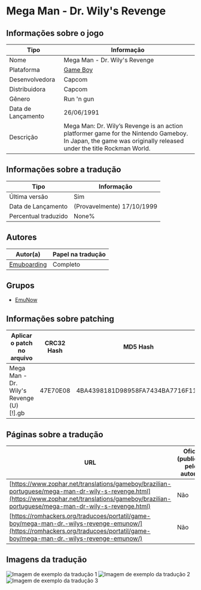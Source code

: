 # Mega Man - Dr. Wily's Revenge

## Informações sobre o jogo

| Tipo | Informação |
| ----------- | ----------- |
| Nome | Mega Man \- Dr\. Wily's Revenge |
| Plataforma | [Game Boy](../) |
| Desenvolvedora | Capcom |
| Distribuidora | Capcom |
| Gênero | Run 'n gun |
| Data de Lançamento | 26/06/1991 |
| Descrição | Mega Man: Dr\. Wily’s Revenge is an action platformer game for the Nintendo Gameboy\. In Japan, the game was originally released under the title Rockman World\. |

## Informações sobre a tradução

| Tipo | Informação |
| ----------- | ----------- |
| Última versão | Sim |
| Data de Lançamento | (Provavelmente) 17/10/1999 |
| Percentual traduzido | None% |

## Autores

| Autor(a) | Papel na tradução |
| ----------- | ----------- |
| [Emuboarding](../../../autores/emuboarding/) | Completo |

## Grupos

* [EmuNow](../../../grupos/emunow/)

## Informações sobre patching

| Aplicar o patch no arquivo | CRC32 Hash | MD5 Hash |
| ----------- | ----------- | ----------- |
| Mega Man \- Dr\. Wily's Revenge \(U\) \[\!\]\.gb | 47E70E08 | 4BA4398181D98958FA7434BA7716F11A |

## Páginas sobre a tradução

| URL | Oficial (publicado pelos autores) | Possuí link de download |
| ----------- | ----------- | ----------- |
| [https://www.zophar.net/translations/gameboy/brazilian-portuguese/mega-man-dr-wily-s-revenge.html](https://www.zophar.net/translations/gameboy/brazilian-portuguese/mega-man-dr-wily-s-revenge.html) | Não | Sim |
| [https://romhackers.org/traducoes/portatil/game-boy/mega-man-dr.-wilys-revenge-emunow/](https://romhackers.org/traducoes/portatil/game-boy/mega-man-dr.-wilys-revenge-emunow/) | Não | Não |

## Imagens da tradução

![Imagem de exemplo da tradução 1](1.png)
![Imagem de exemplo da tradução 2](2.png)
![Imagem de exemplo da tradução 3](3.png)